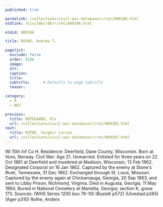 ```yaml
---
published: true

permalink: /collections/civil-war-database/r/rot/009186.html
oldlink: /CivilWar/db/r/rot/009186.html

oldid: 009186

title: ROTHE, Andrew T.

pagelist:
  exclude: false
  order: 9186
  image: 
  alt:
  caption:
  title:
  subtitle:      # Defaults to page subtitle
  teaser:

category: 
  - R 
  - ROT

previous:
  title: ROTEGAARD, Ole
  url: /collections/civil-war-database/r/rot/009185.html  
next:
  title: ROTHE, Torgeir Larson
  url: /collections/civil-war-database/r/rot/009187.html   
---
```

WI 15th Inf Co H. Residence: Deerfield, Dane County, Wisconsin. Born at Voss, Norway. Civil War: Age 21. Unmarried. Enlisted for three years on 22 Oct 1861 at Deerfield and mustered at Madison, Wisconsin, 13 Feb 1862. Designated Corporal on 16 Jan 1862. Captured by the enemy at Stone&#39;s River, Tennessee, 31 Dec 1862. Exchanged through St. Louis, Missouri. Captured by the enemy again at Chickamauga, Georgia, 20 Sep 1863, and sent to Libby Prison, Richmond, Virginia. Died in Augusta, Georgia, 11 May 1864. Buried in National Cemetery at Marietta, Georgia; section K, grave 173. Sources: (WHS Series 1200 box 76-10) (Buslett p572) (Ulvestad p265) (Ager p310) &#147;Rothe, Anders&#148;